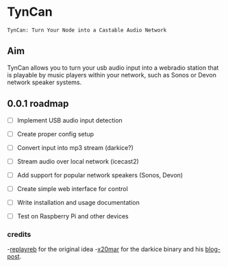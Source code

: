 # TynCan

```
TynCan: Turn Your Node into a Castable Audio Network
```


##  Aim

TynCan allows you to turn your usb audio input into a webradio station that is playable by music players within your network, such as Sonos or Devon network speaker systems.


## 0.0.1 roadmap
- [ ] Implement USB audio input detection
- [ ] Create proper config setup
- [ ] Convert input into mp3 stream (darkice?)
- [ ] Stream audio over local network (icecast2)
- [ ] Add support for popular network speakers (Sonos, Devon)
- [ ] Create simple web interface for control
- [ ] Write installation and usage documentation
- [ ] Test on Raspberry Pi and other devices


### credits
 -[replayreb](https://www.instructables.com/Add-Aux-to-Sonos-Using-Raspberry-Pi/#)  for the original idea
 -[x20mar](https://github.com/x20mar/darkice-with-mp3-for-raspberry-pi?tab=readme-ov-file) for the darkice binary and his [blog-post](http://code-injection.blogspot.com/2014/05/broadcasting-with-raspberry-pi.html).
 

